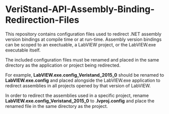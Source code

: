 # VeriStand-API-Assembly-Binding-Redirection-Files

This repository contains configuration files used to redirect .NET assembly version bindings at compile time or at run-time. Assembly version bindings can be scoped to an exectuable, a LabVIEW project, or the LabVIEW.exe executable itself.

The included configuration files must be renamed and placed in the same directory as the application or project being redirected.

For example, <b>LabVIEW.exe.config_Veristand_2015_0</b> should be renamed to <b>LabVIEW.exe.config</b> and placed alongside the LabVIEW.exe application to redirect assemblies in all projects opened by that version of LabVIEW.

In order to redirect the assemblies used in a specific project, rename <b>LabVIEW.exe.config_Veristand_2015_0</b> to <b><MyVeristandProject>.lvproj.config</b> and place the renamed file in the same directory as the project. 